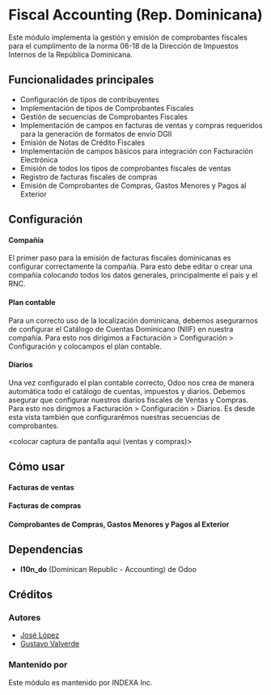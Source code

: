 
# Fiscal Accounting (Rep. Dominicana)

Este módulo implementa la gestión y emisión de comprobantes fiscales para el cumplimento de la norma 06-18 de la Dirección de Impuestos Internos de la República Dominicana.


## Funcionalidades principales

- Configuración de tipos de contribuyentes
- Implementación de tipos de Comprobantes Fiscales
- Gestión de secuencias de Comprobantes Fiscales
- Implementación de campos en facturas de ventas y compras requeridos para la generación de formatos de envío DGII
- Emisión de Notas de Crédito Fiscales
- Implementación de campos básicos para integración con Facturación Electrónica
- Emisión de todos los tipos de comprobantes fiscales de ventas
- Registro de facturas fiscales de compras
- Emisión de Comprobantes de Compras, Gastos Menores y Pagos al Exterior

## Configuración

#### Compañía

El primer paso para la emisión de facturas fiscales dominicanas es configurar correctamente la compañía. Para esto debe editar o crear una compañía colocando todos los datos generales, principalmente el país y el RNC.

<colocar captura de pantalla aqui>

#### Plan contable

Para un correcto uso de la localización dominicana, debemos asegurarnos de configurar el Catálogo de Cuentas Dominicano (NIIF) en nuestra compañía. Para esto nos dirigimos a Facturación > Configuración > Configuración y colocampos el plan contable.

<colocar captura de pantalla aqui>

#### Diarios

Una vez configurado el plan contable correcto, Odoo nos crea de manera automática todo el catálogo de cuentas, impuestos y diarios. Debemos asegurar que configurar nuestros diarios fiscales de Ventas y Compras. Para esto nos dirigmos a Facturación > Configuración > Diarios. Es desde esta vista también que configurarémos nuestras secuencias de comprobantes.

<colocar captura de pantalla aqui (ventas y compras)>



## Cómo usar

#### Facturas de ventas

<insertar gif>

#### Facturas de compras

<insertar gif>

#### Comprobantes de Compras, Gastos Menores y Pagos al Exterior

<insertar gif>

## Dependencias

- **l10n_do** (Dominican Republic - Accounting) de Odoo
## Créditos

### Autores

- [José López](https://github.com/jlopezg)
- [Gustavo Valverde](https://github.com/gustavovalverde)

### Mantenido por

Este módulo es mantenido por INDEXA Inc.

<insertar logo de indexa>

